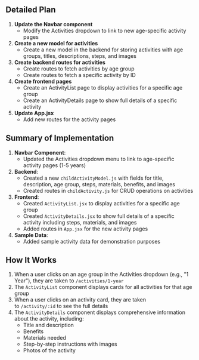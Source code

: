 ## Detailed Plan

1. **Update the Navbar component**
    - Modify the Activities dropdown to link to new age-specific activity pages
2. **Create a new model for activities**
    - Create a new model in the backend for storing activities with age groups, titles, descriptions, steps, and images
3. **Create backend routes for activities**
    - Create routes to fetch activities by age group
    - Create routes to fetch a specific activity by ID
4. **Create frontend pages**
    - Create an ActivityList page to display activities for a specific age group
    - Create an ActivityDetails page to show full details of a specific activity
5. **Update App.jsx**
    - Add new routes for the activity pages
## Summary of Implementation

1. **Navbar Component**:
    - Updated the Activities dropdown menu to link to age-specific activity pages (1-5 years)
2. **Backend**:
    - Created a new `childActivityModel.js` with fields for title, description, age group, steps, materials, benefits, and images
    - Created routes in `childActivity.js` for CRUD operations on activities
3. **Frontend**:
    - Created `ActivityList.jsx` to display activities for a specific age group
    - Created `ActivityDetails.jsx` to show full details of a specific activity including steps, materials, and images
    - Added routes in `App.jsx` for the new activity pages
4. **Sample Data**:
    - Added sample activity data for demonstration purposes

## How It Works

1. When a user clicks on an age group in the Activities dropdown (e.g., "1 Year"), they are taken to `/activities/1-year`
2. The `ActivityList` component displays cards for all activities for that age group
3. When a user clicks on an activity card, they are taken to `/activity/:id` to see the full details
4. The `ActivityDetails` component displays comprehensive information about the activity, including:
    - Title and description
    - Benefits
    - Materials needed
    - Step-by-step instructions with images
    - Photos of the activity

